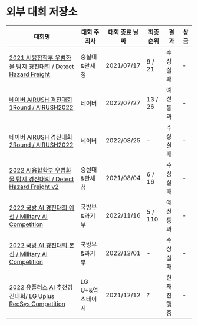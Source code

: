 # 외부 대회 저장소

|대회명|대회 주최사|대회 종료 날짜|최종 순위| 결과 |상금|
|-|-|-|-|-|-|
|[2021 AI융합학부 우범화물 탐지 경진대회 / Detect Hazard Freight](./Detect%20Hazard%20Freight)|숭실대&관세청|2021/07/17|9 / 21|수상 실패|-|
|[네이버 AIRUSH 경진대회 1Round / AIRUSH2022](./AIRUSH2022)|네이버|2022/07/27|13 / 26|예선 통과|-|
|[네이버 AIRUSH 경진대회 2Round / AIRUSH2022](./AIRUSH2022)|네이버|2022/08/25|-|수상 실패|-|
|[2022 AI융합학부 우범화물 탐지 경진대회 / Detect Hazard Freight v2](./Detect%20Hazard%20Freight%20v2)|숭실대&관세청|2021/08/04|6 / 16|수상 실패|-|
|[2022 국방 AI 경진대회 예선 / Military AI Competition](https://github.com/lastdefiance20/Building_Change_Segmentation)|국방부&과기부|2022/11/16|5 / 110|예선 통과|-|
|[2022 국방 AI 경진대회 본선 / Military AI Competition](./)|국방부&과기부|2022/12/01|-|수상 실패|-|
|[2022 유플러스 AI 추천경진대회/ LG Uplus RecSys Competition](./)|LG U+&업스테이지|2021/12/12|?|현재 진행중|-|
